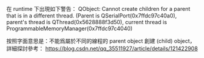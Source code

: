 在 runtime 下出現如下警告：
QObject: Cannot create children for a parent that is in a different thread.
(Parent is QSerialPort(0x7ffdc97c40a0), parent's thread is QThread(0x5628888f3d50), current thread is ProgrammableMemoryManager(0x7ffdc97c4040)

按照字面意思是：不能爲屬於不同的線程的 parent object 創建 (child) object，詳細探討參考：
https://blog.csdn.net/qq_35511927/article/details/121422908


